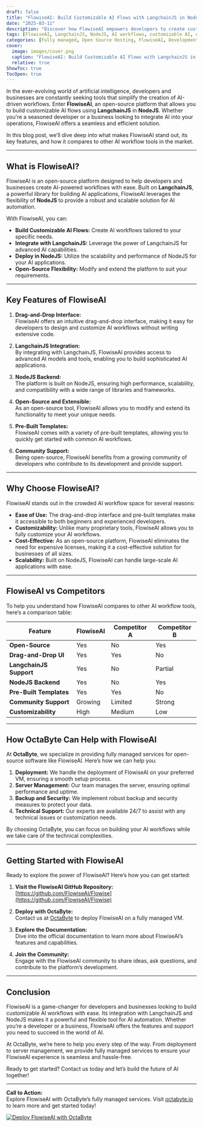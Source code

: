 ```yaml
---
draft: false
title: "FlowiseAI: Build Customizable AI Flows with LangchainJS in NodeJS"
date: "2025-03-11"
description: "Discover how FlowiseAI empowers developers to create customizable AI workflows using LangchainJS in NodeJS. Learn about its features, benefits, and how it compares to other AI workflow tools."
tags: [FlowiseAI, LangchainJS, NodeJS, AI workflows, customizable AI, open-source AI tools, AI automation, FlowiseAI vs competitors, AI development, managed AI services]
categories: [Fully managed, Open Source Hosting, FlowiseAI, Development, Others]
cover:
  image: images/cover.png
  caption: "FlowiseAI: Build Customizable AI Flows with LangchainJS in NodeJS"
  relative: true
ShowToc: true
TocOpen: true
---
```



In the ever-evolving world of artificial intelligence, developers and businesses are constantly seeking tools that simplify the creation of AI-driven workflows. Enter **FlowiseAI**, an open-source platform that allows you to build customizable AI flows using **LangchainJS** in **NodeJS**. Whether you're a seasoned developer or a business looking to integrate AI into your operations, FlowiseAI offers a seamless and efficient solution.

In this blog post, we’ll dive deep into what makes FlowiseAI stand out, its key features, and how it compares to other AI workflow tools in the market.

---

## What is FlowiseAI?

FlowiseAI is an open-source platform designed to help developers and businesses create AI-powered workflows with ease. Built on **LangchainJS**, a powerful library for building AI applications, FlowiseAI leverages the flexibility of **NodeJS** to provide a robust and scalable solution for AI automation.

With FlowiseAI, you can:

- **Build Customizable AI Flows:** Create AI workflows tailored to your specific needs.
- **Integrate with LangchainJS:** Leverage the power of LangchainJS for advanced AI capabilities.
- **Deploy in NodeJS:** Utilize the scalability and performance of NodeJS for your AI applications.
- **Open-Source Flexibility:** Modify and extend the platform to suit your requirements.

---

## Key Features of FlowiseAI

1. **Drag-and-Drop Interface:**  
   FlowiseAI offers an intuitive drag-and-drop interface, making it easy for developers to design and customize AI workflows without writing extensive code.

2. **LangchainJS Integration:**  
   By integrating with LangchainJS, FlowiseAI provides access to advanced AI models and tools, enabling you to build sophisticated AI applications.

3. **NodeJS Backend:**  
   The platform is built on NodeJS, ensuring high performance, scalability, and compatibility with a wide range of libraries and frameworks.

4. **Open-Source and Extensible:**  
   As an open-source tool, FlowiseAI allows you to modify and extend its functionality to meet your unique needs.

5. **Pre-Built Templates:**  
   FlowiseAI comes with a variety of pre-built templates, allowing you to quickly get started with common AI workflows.

6. **Community Support:**  
   Being open-source, FlowiseAI benefits from a growing community of developers who contribute to its development and provide support.

---

## Why Choose FlowiseAI?

FlowiseAI stands out in the crowded AI workflow space for several reasons:

- **Ease of Use:** The drag-and-drop interface and pre-built templates make it accessible to both beginners and experienced developers.
- **Customizability:** Unlike many proprietary tools, FlowiseAI allows you to fully customize your AI workflows.
- **Cost-Effective:** As an open-source platform, FlowiseAI eliminates the need for expensive licenses, making it a cost-effective solution for businesses of all sizes.
- **Scalability:** Built on NodeJS, FlowiseAI can handle large-scale AI applications with ease.

---

## FlowiseAI vs Competitors

To help you understand how FlowiseAI compares to other AI workflow tools, here’s a comparison table:

| Feature                | FlowiseAI               | Competitor A          | Competitor B          |
|------------------------|-------------------------|-----------------------|-----------------------|
| **Open-Source**        | Yes                     | No                    | Yes                   |
| **Drag-and-Drop UI**   | Yes                     | Yes                   | No                    |
| **LangchainJS Support**| Yes                     | No                    | Partial               |
| **NodeJS Backend**     | Yes                     | No                    | Yes                   |
| **Pre-Built Templates**| Yes                     | Yes                   | No                    |
| **Community Support**  | Growing                 | Limited               | Strong                |
| **Customizability**    | High                    | Medium                | Low                   |

---

## How OctaByte Can Help with FlowiseAI

At **OctaByte**, we specialize in providing fully managed services for open-source software like FlowiseAI. Here’s how we can help you:

1. **Deployment:** We handle the deployment of FlowiseAI on your preferred VM, ensuring a smooth setup process.
2. **Server Management:** Our team manages the server, ensuring optimal performance and uptime.
3. **Backup and Security:** We implement robust backup and security measures to protect your data.
4. **Technical Support:** Our experts are available 24/7 to assist with any technical issues or customization needs.

By choosing OctaByte, you can focus on building your AI workflows while we take care of the technical complexities.

---

## Getting Started with FlowiseAI

Ready to explore the power of FlowiseAI? Here’s how you can get started:

1. **Visit the FlowiseAI GitHub Repository:**  
   [https://github.com/FlowiseAI/Flowise](https://github.com/FlowiseAI/Flowise)

2. **Deploy with OctaByte:**  
   Contact us at [OctaByte](https://octabyte.io) to deploy FlowiseAI on a fully managed VM.

3. **Explore the Documentation:**  
   Dive into the official documentation to learn more about FlowiseAI’s features and capabilities.

4. **Join the Community:**  
   Engage with the FlowiseAI community to share ideas, ask questions, and contribute to the platform’s development.

---

## Conclusion

FlowiseAI is a game-changer for developers and businesses looking to build customizable AI workflows with ease. Its integration with LangchainJS and NodeJS makes it a powerful and flexible tool for AI automation. Whether you’re a developer or a business, FlowiseAI offers the features and support you need to succeed in the world of AI.

At OctaByte, we’re here to help you every step of the way. From deployment to server management, we provide fully managed services to ensure your FlowiseAI experience is seamless and hassle-free.

Ready to get started? Contact us today and let’s build the future of AI together!

---

**Call to Action:**  
Explore FlowiseAI with OctaByte’s fully managed services. Visit [octabyte.io](https://octabyte.io) to learn more and get started today!

[![Deploy FlowiseAI with OctaByte](/images/deploy-on-octabyte.png)](https://octabyte.io/fully-managed-open-source-services/development/others/flowiseai)